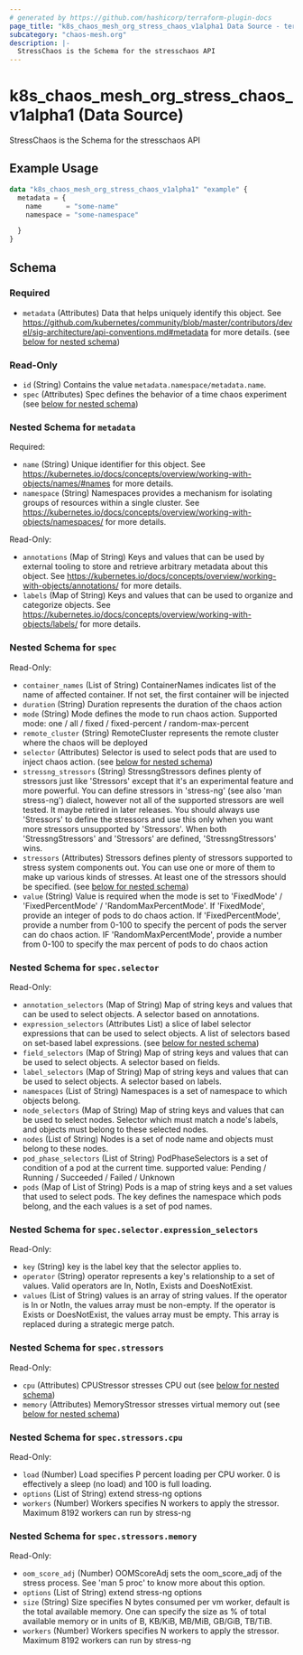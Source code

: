 ```yaml
---
# generated by https://github.com/hashicorp/terraform-plugin-docs
page_title: "k8s_chaos_mesh_org_stress_chaos_v1alpha1 Data Source - terraform-provider-k8s"
subcategory: "chaos-mesh.org"
description: |-
  StressChaos is the Schema for the stresschaos API
---
```


# k8s_chaos_mesh_org_stress_chaos_v1alpha1 (Data Source)

StressChaos is the Schema for the stresschaos API

## Example Usage

```terraform
data "k8s_chaos_mesh_org_stress_chaos_v1alpha1" "example" {
  metadata = {
    name      = "some-name"
    namespace = "some-namespace"

  }
}
```

<!-- schema generated by tfplugindocs -->
## Schema

### Required

- `metadata` (Attributes) Data that helps uniquely identify this object. See https://github.com/kubernetes/community/blob/master/contributors/devel/sig-architecture/api-conventions.md#metadata for more details. (see [below for nested schema](#nestedatt--metadata))

### Read-Only

- `id` (String) Contains the value `metadata.namespace/metadata.name`.
- `spec` (Attributes) Spec defines the behavior of a time chaos experiment (see [below for nested schema](#nestedatt--spec))

<a id="nestedatt--metadata"></a>
### Nested Schema for `metadata`

Required:

- `name` (String) Unique identifier for this object. See https://kubernetes.io/docs/concepts/overview/working-with-objects/names/#names for more details.
- `namespace` (String) Namespaces provides a mechanism for isolating groups of resources within a single cluster. See https://kubernetes.io/docs/concepts/overview/working-with-objects/namespaces/ for more details.

Read-Only:

- `annotations` (Map of String) Keys and values that can be used by external tooling to store and retrieve arbitrary metadata about this object. See https://kubernetes.io/docs/concepts/overview/working-with-objects/annotations/ for more details.
- `labels` (Map of String) Keys and values that can be used to organize and categorize objects. See https://kubernetes.io/docs/concepts/overview/working-with-objects/labels/ for more details.


<a id="nestedatt--spec"></a>
### Nested Schema for `spec`

Read-Only:

- `container_names` (List of String) ContainerNames indicates list of the name of affected container. If not set, the first container will be injected
- `duration` (String) Duration represents the duration of the chaos action
- `mode` (String) Mode defines the mode to run chaos action. Supported mode: one / all / fixed / fixed-percent / random-max-percent
- `remote_cluster` (String) RemoteCluster represents the remote cluster where the chaos will be deployed
- `selector` (Attributes) Selector is used to select pods that are used to inject chaos action. (see [below for nested schema](#nestedatt--spec--selector))
- `stressng_stressors` (String) StressngStressors defines plenty of stressors just like 'Stressors' except that it's an experimental feature and more powerful. You can define stressors in 'stress-ng' (see also 'man stress-ng') dialect, however not all of the supported stressors are well tested. It maybe retired in later releases. You should always use 'Stressors' to define the stressors and use this only when you want more stressors unsupported by 'Stressors'. When both 'StressngStressors' and 'Stressors' are defined, 'StressngStressors' wins.
- `stressors` (Attributes) Stressors defines plenty of stressors supported to stress system components out. You can use one or more of them to make up various kinds of stresses. At least one of the stressors should be specified. (see [below for nested schema](#nestedatt--spec--stressors))
- `value` (String) Value is required when the mode is set to 'FixedMode' / 'FixedPercentMode' / 'RandomMaxPercentMode'. If 'FixedMode', provide an integer of pods to do chaos action. If 'FixedPercentMode', provide a number from 0-100 to specify the percent of pods the server can do chaos action. IF 'RandomMaxPercentMode',  provide a number from 0-100 to specify the max percent of pods to do chaos action

<a id="nestedatt--spec--selector"></a>
### Nested Schema for `spec.selector`

Read-Only:

- `annotation_selectors` (Map of String) Map of string keys and values that can be used to select objects. A selector based on annotations.
- `expression_selectors` (Attributes List) a slice of label selector expressions that can be used to select objects. A list of selectors based on set-based label expressions. (see [below for nested schema](#nestedatt--spec--selector--expression_selectors))
- `field_selectors` (Map of String) Map of string keys and values that can be used to select objects. A selector based on fields.
- `label_selectors` (Map of String) Map of string keys and values that can be used to select objects. A selector based on labels.
- `namespaces` (List of String) Namespaces is a set of namespace to which objects belong.
- `node_selectors` (Map of String) Map of string keys and values that can be used to select nodes. Selector which must match a node's labels, and objects must belong to these selected nodes.
- `nodes` (List of String) Nodes is a set of node name and objects must belong to these nodes.
- `pod_phase_selectors` (List of String) PodPhaseSelectors is a set of condition of a pod at the current time. supported value: Pending / Running / Succeeded / Failed / Unknown
- `pods` (Map of List of String) Pods is a map of string keys and a set values that used to select pods. The key defines the namespace which pods belong, and the each values is a set of pod names.

<a id="nestedatt--spec--selector--expression_selectors"></a>
### Nested Schema for `spec.selector.expression_selectors`

Read-Only:

- `key` (String) key is the label key that the selector applies to.
- `operator` (String) operator represents a key's relationship to a set of values. Valid operators are In, NotIn, Exists and DoesNotExist.
- `values` (List of String) values is an array of string values. If the operator is In or NotIn, the values array must be non-empty. If the operator is Exists or DoesNotExist, the values array must be empty. This array is replaced during a strategic merge patch.



<a id="nestedatt--spec--stressors"></a>
### Nested Schema for `spec.stressors`

Read-Only:

- `cpu` (Attributes) CPUStressor stresses CPU out (see [below for nested schema](#nestedatt--spec--stressors--cpu))
- `memory` (Attributes) MemoryStressor stresses virtual memory out (see [below for nested schema](#nestedatt--spec--stressors--memory))

<a id="nestedatt--spec--stressors--cpu"></a>
### Nested Schema for `spec.stressors.cpu`

Read-Only:

- `load` (Number) Load specifies P percent loading per CPU worker. 0 is effectively a sleep (no load) and 100 is full loading.
- `options` (List of String) extend stress-ng options
- `workers` (Number) Workers specifies N workers to apply the stressor. Maximum 8192 workers can run by stress-ng


<a id="nestedatt--spec--stressors--memory"></a>
### Nested Schema for `spec.stressors.memory`

Read-Only:

- `oom_score_adj` (Number) OOMScoreAdj sets the oom_score_adj of the stress process. See 'man 5 proc' to know more about this option.
- `options` (List of String) extend stress-ng options
- `size` (String) Size specifies N bytes consumed per vm worker, default is the total available memory. One can specify the size as % of total available memory or in units of B, KB/KiB, MB/MiB, GB/GiB, TB/TiB.
- `workers` (Number) Workers specifies N workers to apply the stressor. Maximum 8192 workers can run by stress-ng
